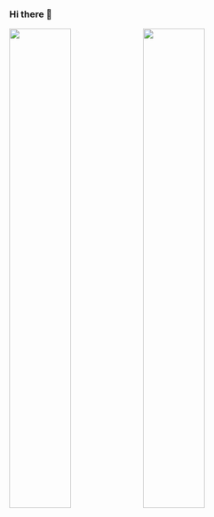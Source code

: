 ### Hi there 👋
<img aling="left" width="47%" src="https://github-readme-stats.vercel.app/api?username=KeremAR&show_icons=true&theme=radical" /> 
<img aling="left" width="47%" src="https://github-readme-stats.vercel.app/api/top-langs/?username=KeremAR&layout=compact" />
